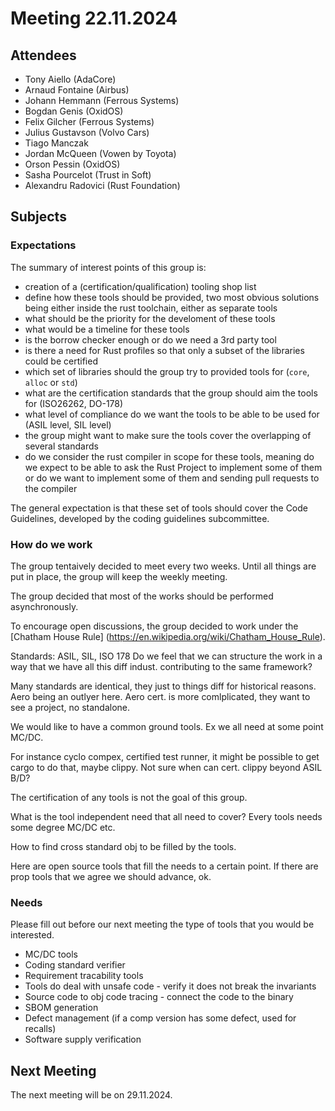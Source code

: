 # Meeting 22.11.2024

## Attendees
- Tony Aiello (AdaCore)
- Arnaud Fontaine (Airbus)
- Johann Hemmann (Ferrous Systems)
- Bogdan Genis (OxidOS)
- Felix Gilcher (Ferrous Systems)
- Julius Gustavson (Volvo Cars)
- Tiago Manczak
- Jordan McQueen (Vowen by Toyota)
- Orson Pessin (OxidOS)
- Sasha Pourcelot (Trust in Soft)
- Alexandru Radovici (Rust Foundation)

## Subjects

### Expectations
The summary of interest points of this group is:
- creation of a (certification/qualification) tooling shop list
- define how these tools should be provided, two most obvious solutions being either inside the rust toolchain, either as separate tools
- what should be the priority for the develoment of these tools
- what would be a timeline for these tools
- is the borrow checker enough or do we need a 3rd party tool
- is there a need for Rust profiles so that only a subset of the libraries could be certified
- which set of libraries should the group try to provided tools for (`core`, `alloc` or `std`)
- what are the certification standards that the group should aim the tools for (ISO26262, DO-178)
- what level of compliance do we want the tools to be able to be used for (ASIL level, SIL level)
- the group might want to make sure the tools cover the overlapping of several standards
- do we consider the rust compiler in scope for these tools, meaning do we expect to be able to ask the Rust Project to implement some of them or do we want to implement some of them and sending pull requests to the compiler

The general expectation is that these set of tools should cover the Code Guidelines, developed by the coding guidelines subcommittee.



### How do we work
The group tentaively decided to meet every two weeks. Until all things are put in place, the group will keep the weekly meeting.

The group decided that most of the works should be performed asynchronously.

To encourage open discussions, the group decided to work under the [Chatham House Rule] (https://en.wikipedia.org/wiki/Chatham_House_Rule).

Standards:
ASIL, SIL, ISO 178
Do we feel that we can structure the work in a way that we have all this diff indust. contributing to the same framework?

Many standards are identical, they just to things diff for historical reasons. Aero being an outlyer here. Aero cert. is more comlplicated, they want to see a project, no standalone.

We would like to have a common ground tools. Ex we all need at some point MC/DC.

For instance cyclo compex, certified test runner, it might be possible to get cargo to do that, maybe clippy. Not sure when can cert. clippy beyond ASIL B/D?

The certification of any tools is not the goal of this group.

What is the tool independent need that all need to cover? Every tools needs some degree MC/DC etc.

How to find cross standard obj to be filled by the tools.

Here are open source tools that fill the needs to a certain point. If there are prop tools that we agree we should advance, ok.


### Needs

Please fill out before our next meeting the type of tools that you would be interested.

- MC/DC tools
- Coding standard verifier
- Requirement tracability tools
- Tools do deal with unsafe code - verify it does not break the invariants
- Source code to obj code tracing - connect the code to the binary
- SBOM generation
- Defect management (if a comp version has some defect, used for recalls)
- Software supply verification

## Next Meeting
The next meeting will be on 29.11.2024.
